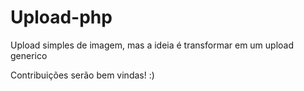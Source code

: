 # Upload-php
Upload simples de imagem, mas a ideia é transformar em um upload generico

Contribuições serão bem vindas! :)
